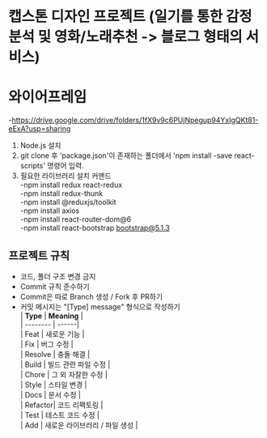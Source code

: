 # 캡스톤 디자인 프로젝트 (일기를 통한 감정 분석 및 영화/노래추천 -> 블로그 형태의 서비스)  

# 와이어프레임 
-https://drive.google.com/drive/folders/1fX9v9c6PUjNpegup94YxIgQKt81-eExA?usp=sharing  

1. Node.js 설치  
2. git clone 후 'package.json'이 존재하는 폴더에서 'npm install -save react-scripts' 명령어 입력.  
3. 필요한 라이브러리 설치 커맨드  
  -npm install redux react-redux  
  -npm install redux-thunk  
  -npm install @reduxjs/toolkit  
  -npm install axios  
  -npm install react-router-dom@6  
  -npm install react-bootstrap bootstrap@5.1.3
    
## 프로젝트 규칙  
- 코드, 폴더 구조 변경 금지  
- Commit 규칙 준수하기  
- Commit은 따로 Branch 생성 / Fork 후 PR하기  
- 커밋 메시지는 "[Type] message" 형식으로 작성하기  
  | **Type** | **Meaning** |  
  | -------- | ------|  
  | Feat    | 새로운 기능 |  
  | Fix     | 버그 수정 |  
  | Resolve | 충돌 해결 |  
  | Build   | 빌드 관련 파일 수정 |  
  | Chore   | 그 외 자잘한 수정 |  
  | Style   | 스타일 변경 |  
  | Docs    | 문서 수정 |  
  | Refactor| 코드 리팩토링 |  
  | Test    | 테스트 코드 수정 |  
  | Add     | 새로운 라이브러리 / 파일 생성 |


